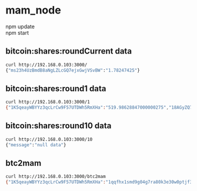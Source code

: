 # mam_node
npm update  
npm start  

## bitcoin:shares:roundCurrent data 
```bash
curl http://192.168.0.103:3000/   
{"ms23h4UzBmdB8aNgLZLcGQ7ejxGwjVSvBW":"1.78247425"}
```

## bitcoin:shares:round1 data 
```bash
curl http://192.168.0.103:3000/1  
{"1K5qeayWBYYz3qcLrCw9F57UTDWh5RmXHa":"519.98628847000000275","18AGyZQ7qQ3zfcnVLnZMTykTvgyvX5jvjA":"844.75734277999998623","1Co97SnLnYzdkkzXCz86em7hoPdq68kiwy":"1600","ms23h4UzBmdB8aNgLZLcGQ7ejxGwjVSvBW":"0.5"}  
```

## bitcoin:shares:round10 data 
```bash
curl http://192.168.0.103:3000/10  
{"message":"null data"}   
```
## btc2mam 
```bash
curl http://192.168.0.103:3000/btc2mam   
{"1K5qeayWBYYz3qcLrCw9F57UTDWh5RmXHa":"1qqfhx1smd9g04g7ra80k3e30w0ptjf3vnswaydgxsacdj3fsjmr1ryxa","18AGyZQ7qQ3zfcnVLnZMTykTvgyvX5jvjA":"1aashkv2syykvkktzrf6hpk75qzrmmkvebre9y4dvfwwzghtvs6bgxpn8","1Co97SnLnYzdkkzXCz86em7hoPdq68kiwy":"1hgwwpmqtvmw4dd5ssyhdvsg6vk21q26xy00f76pg47qbzxhjkv6maz1a","ms23h4UzBmdB8aNgLZLcGQ7ejxGwjVSvBW":"1aashkv2syykvkktzrf6hpk75qzrmmkvebre9y4dvfwwzghtvs6bgxpn8"}   
```
